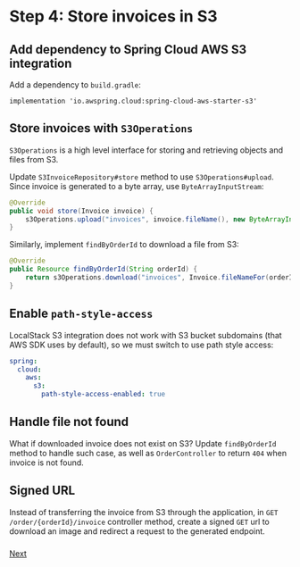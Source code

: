 # Step 4: Store invoices in S3

## Add dependency to Spring Cloud AWS S3 integration

Add a dependency to `build.gradle`:

```
implementation 'io.awspring.cloud:spring-cloud-aws-starter-s3'
```

## Store invoices with `S3Operations`

`S3Operations` is a high level interface for storing and retrieving objects and files from S3.

Update `S3InvoiceRepository#store` method to use `S3Operations#upload`. Since invoice is generated to a byte array, use `ByteArrayInputStream`:

```java
@Override
public void store(Invoice invoice) {
    s3Operations.upload("invoices", invoice.fileName(), new ByteArrayInputStream(invoice.content()));
}
```

Similarly, implement `findByOrderId` to download a file from S3:

```java
@Override
public Resource findByOrderId(String orderId) {
    return s3Operations.download("invoices", Invoice.fileNameFor(orderId));
}
```

## Enable `path-style-access`

LocalStack S3 integration does not work with S3 bucket subdomains (that AWS SDK uses by default), so we must switch to use path style access:

```yml
spring:
  cloud:
    aws:
      s3:
        path-style-access-enabled: true
```

## Handle file not found

What if downloaded invoice does not exist on S3? Update `findByOrderId` method to handle such case, as well as `OrderController` to return `404` when invoice is not found.

## Signed URL

Instead of transferring the invoice from S3 through the application, in `GET /order/{orderId}/invoice` controller method, create a signed `GET` url to download an image and redirect a request to the generated endpoint.

### 
[Next](step-5-notify-user-about-generated-invoice.md)